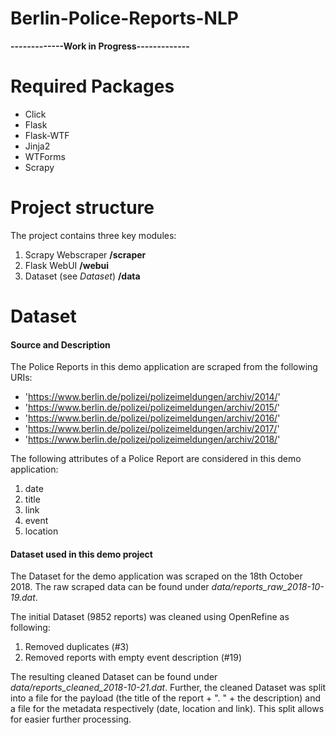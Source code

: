 # Berlin-Police-Reports-NLP

**-------------Work in Progress-------------**

# Required Packages
* Click
* Flask
* Flask-WTF
* Jinja2
* WTForms
* Scrapy

# Project structure
The project contains three key modules:
1. Scrapy Webscraper **/scraper**
2. Flask WebUI **/webui**
3. Dataset (see _Dataset_) **/data**

# Dataset
#### Source and Description
The Police Reports in this demo application are scraped from the following URIs:
* 'https://www.berlin.de/polizei/polizeimeldungen/archiv/2014/'
* 'https://www.berlin.de/polizei/polizeimeldungen/archiv/2015/'
* 'https://www.berlin.de/polizei/polizeimeldungen/archiv/2016/'
* 'https://www.berlin.de/polizei/polizeimeldungen/archiv/2017/'
* 'https://www.berlin.de/polizei/polizeimeldungen/archiv/2018/'

The following attributes of a Police Report are considered in this demo application:
1. date
2. title
3. link
4. event
5. location

#### Dataset used in this demo project
The Dataset for the demo application was scraped on the 18th October 2018. The raw scraped data can be found under *data/reports_raw_2018-10-19.dat*.

The initial Dataset (9852 reports) was cleaned using OpenRefine as following:
1. Removed duplicates (#3)
2. Removed reports with empty event description (#19)

The resulting cleaned Dataset can be found under *data/reports_cleaned_2018-10-21.dat*. Further, the cleaned Dataset was split into a file for the payload (the title of the report + ". " + the description) and a file for the metadata respectively (date, location and link). This split allows for easier further processing.

